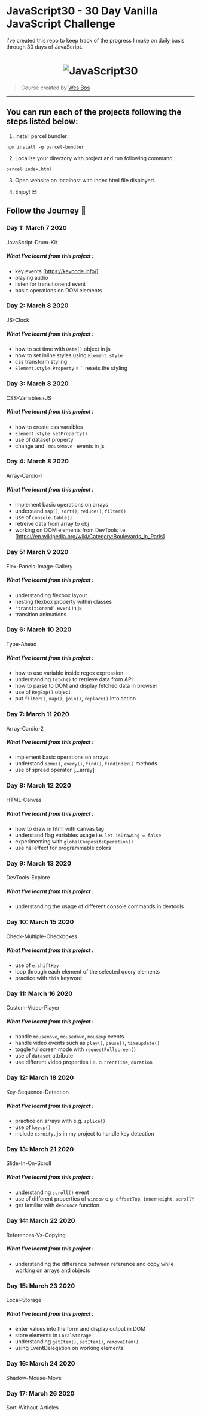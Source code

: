 # JavaScript30 - 30 Day Vanilla JavaScript Challenge

I've created this repo to keep track of the progress I make on daily basis through 30 days of JavaScript.  

<h1 align="center">
  <img src="https://javascript30.com/images/JS3-social-share.png" style="max-width:100%" alt="JavaScript30" />
</h1>

> Course created by [Wes Bos](https://github.com/wesbos)

---

## You can run each of the projects following the steps listed below:  

1. Install parcel bundler :

`npm install -g parcel-bundler`

2. Localize your directory with project and run following command :

`parcel index.html`

3. Open website on localhost with index.html file displayed. 

5. Enjoy! :sunglasses:


## Follow the Journey :rocket:

### Day 1: March 7 2020 
####
JavaScript-Drum-Kit

##### What I've learnt from this project : 

- key events [https://keycode.info/]
- playing audio 
- listen for transitionend event
- basic operations on DOM elements

### Day 2: March 8 2020 
####
JS-Clock

##### What I've learnt from this project : 

- how to set time with `Date()` object in js
- how to set inline styles using `Element.style`
- css transform styling 
- `Element.style.Property` = '' resets the styling

### Day 3: March 8 2020 
####
CSS-Variables+JS

##### What I've learnt from this project : 

- how to create css varaibles
- `Element.style.setProperty()`
- use of dataset property
- change and `'mousemove'` events in js

### Day 4: March 8 2020 
####
Array-Cardio-1

##### What I've learnt from this project : 

- implement basic operations on arrays
- understand `map()`, `sort()`, `reduce()`, `filter()`
- use of `console.table()`
- retreive data from array to obj
- working on DOM elements from DevTools i.e. [https://en.wikipedia.org/wiki/Category:Boulevards_in_Paris]


### Day 5: March 9 2020 
####
Flex-Panels-Image-Gallery

##### What I've learnt from this project : 

- understanding flexbox layout
- nesting flexbox property within classes
- `'transitionend'` event in js
- transition animations

### Day 6: March 10 2020 
####
Type-Ahead

##### What I've learnt from this project : 

- how to use variable inside regex expression
- understanding `fetch()` to retrieve data from API
- how to parse to DOM and display fetched data in browser
- use of `RegExp()` object 
- put `filter()`, `map()`, `join()`, `replace()` into action

### Day 7: March 11 2020 
####
Array-Cardio-2

##### What I've learnt from this project : 

- implement basic operations on arrays
- understand `some()`, `every()`, `find()`, `findIndex()` methods
- use of spread operator [...array]

### Day 8: March 12 2020 
####
HTML-Canvas

##### What I've learnt from this project : 

- how to draw in html with canvas tag 
- understand flag variables usage i.e. `let isDrawing = false`
- experimenting with `globalCompositeOperation()`
- use hsl effect for programmable colors 

### Day 9: March 13 2020 
####
DevTools-Explore

##### What I've learnt from this project : 

- understanding the usage of different console commands in devtools 

### Day 10: March 15 2020 
####
Check-Multiple-Checkboxes

##### What I've learnt from this project : 

- use of `e.shiftKey` 
- loop through each element of the selected query elements
- practice with `this` keyword

### Day 11: March 16 2020 
####
Custom-Video-Player

##### What I've learnt from this project : 

- handle `mousemove`, `mousedown`, `mouseup` events 
- handle video events such as `play()`, `pause()`, `timeupdate()`
- toggle fullscreen mode with `requestFullscreen()`
- use of `dataset` attribute
- use different video properties i.e. `currentTime`, `duration`

### Day 12: March 18 2020 
####
Key-Sequence-Detection 

##### What I've learnt from this project : 

- practice on arrays with e.g. `splice()`
- use of `keyup()`
- include `cornify.js` in my project to handle key detection

### Day 13: March 21 2020 
####
Slide-In-On-Scroll

##### What I've learnt from this project : 

- understanding `scroll()` event
- use of different properties of `window` e.g. `offsetTop`, `innerHeight`, `scrollY`
- get familiar with `debounce` function 

### Day 14: March 22 2020 
####
References-Vs-Copying

##### What I've learnt from this project : 

- understanding the difference between reference and copy while working on arrays and objects

### Day 15: March 23 2020 
####
Local-Storage

##### What I've learnt from this project : 

- enter values into the form and display output in DOM
- store elements in `LocalStorage`
- understanding `getItem()`, `setItem()`, `removeItem()`
- using EventDelegation on working elements

### Day 16: March 24 2020 
####
Shadow-Mouse-Move

### Day 17: March 26 2020 
####
Sort-Without-Articles
